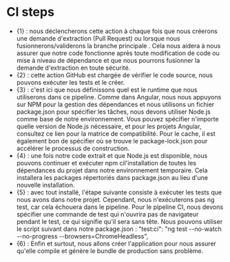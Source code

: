 # CI steps
- {1} : nous déclencherons cette action à chaque fois que nous créerons une demande d'extraction (Pull Request) ou lorsque nous fusionnerons/validerons la branche principale . Cela nous aidera à nous assurer que notre code fonctionne après toute modification de code ou mise à niveau de dépendance et que nous pourrons fusionner la demande d'extraction en toute sécurité.
- {2} : cette action GitHub est chargée de vérifier le code source, nous pouvons exécuter les tests et le créer.
- {3} : c'est ici que nous définissons quel est le runtime que nous utiliserons dans ce pipeline. Comme dans Angular, nous nous appuyons sur NPM pour la gestion des dépendances et nous utilisons un fichier package.json pour spécifier les tâches, nous devons utiliser Node.js comme base de notre environnement. Vous pouvez spécifier n'importe quelle version de Node.js nécessaire, et pour les projets Angular, consultez ce lien pour la matrice de compatibilité. Pour le cache, il est également bon de spécifier où se trouve le package-lock.json pour accélérer le processus de construction.
- {4} : une fois notre code extrait et que Node.js est disponible, nous pouvons continuer et exécuter npm cil'installation de toutes les dépendances du projet dans notre environnement temporaire. Cela installera les packages répertoriés dans package.json au lieu d'une nouvelle installation.
- {5} : avec tout installé, l'étape suivante consiste à exécuter les tests que nous avons dans notre projet. Cependant, nous n'exécuterons pas ng test, car cela échouera dans le pipeline. Pour le pipeline CI, nous devons spécifier une commande de test qui n'ouvrira pas de navigateur pendant le test, ce qui signifie qu'il sera sans tête. Nous pouvons utiliser le script suivant dans notre package.json :
"test:ci": "ng test --no-watch --no-progress --browsers=ChromeHeadless",
- {6} : Enfin et surtout, nous allons créer l'application pour nous assurer qu'elle compile et génère le bundle de production sans problème.
